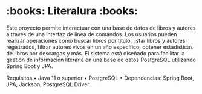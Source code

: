 <h1>:books: Literalura :books:</h1>

Este proyecto permite interactuar con una base de datos de libros y autores a través de una interfaz de línea de comandos. Los usuarios pueden realizar operaciones como buscar libros por título, listar libros y autores registrados, filtrar autores vivos en un año específico, obtener estadísticas de libros por descargas y más. El sistema está diseñado para facilitar la gestión de información literaria en una base de datos PostgreSQL utilizando Spring Boot y JPA.

Requisitos • Java 11 o superior • PostgreSQL • Dependencias: Spring Boot, JPA, Jackson, PostgreSQL Driver